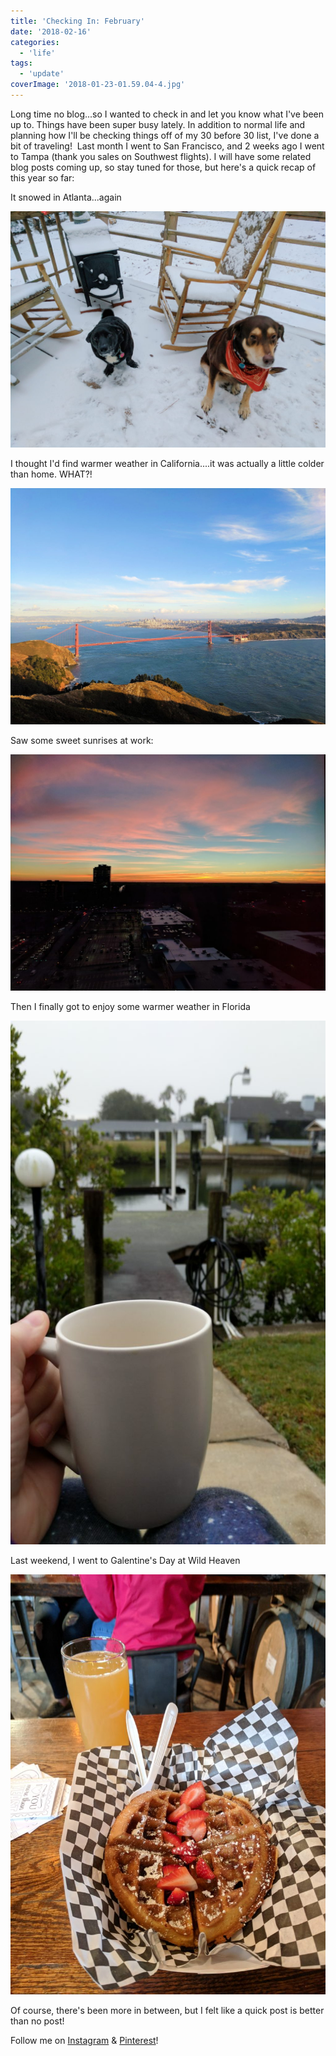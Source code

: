 ```yaml
---
title: 'Checking In: February'
date: '2018-02-16'
categories:
  - 'life'
tags:
  - 'update'
coverImage: '2018-01-23-01.59.04-4.jpg'
---
```


Long time no blog...so I wanted to check in and let you know what I've been up to. Things have been super busy lately. In addition to normal life and planning how I'll be checking things off of my 30 before 30 list, I've done a bit of traveling!  Last month I went to San Francisco, and 2 weeks ago I went to Tampa (thank you sales on Southwest flights). I will have some related blog posts coming up, so stay tuned for those, but here's a quick recap of this year so far:

It snowed in Atlanta...again

![snow dogs](images/2018-01-17-07.56.31-1-1024x768.jpg)

I thought I'd find warmer weather in California....it was actually a little colder than home. WHAT?!

![golden gate bridge](images/2018-01-23-01.59.04-4-1024x768.jpg)

Saw some sweet sunrises at work:

![sunrise](images/IMG_20180131_072436_981-1024x768.jpg)

Then I finally got to enjoy some warmer weather in Florida

![florida coffe](images/IMG_20180205_085413_379-616x1024.jpg)

Last weekend, I went to Galentine's Day at Wild Heaven

![galentine's day](images/IMG_20180210_110943-768x1024.jpg)

Of course, there's been more in between, but I felt like a quick post is better than no post!

Follow me on [Instagram](https://www.instagram.com/klgh.js/) & [Pinterest](https://www.pinterest.com/kaleighscruggs/)!
